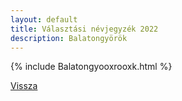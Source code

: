 ```yaml
---
layout: default
title: Választási névjegyzék 2022
description: Balatongyörök
---
```


{% include Balatongyooxrooxk.html %}

[Vissza](./)